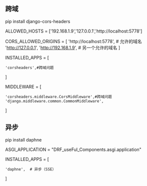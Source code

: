 ## 跨域
 pip install django-cors-headers


ALLOWED_HOSTS = ['192.168.1.9','127.0.0.1','http://localhost:5778']

CORS_ALLOWED_ORIGINS = [
    'http://localhost:5778',  # 允许的域名
    'http://127.0.0.1',
    'http://192.168.1.9',     # 另一个允许的域名
]

INSTALLED_APPS = [

    'corsheaders',#跨域问题

]

MIDDLEWARE = [

    'corsheaders.middleware.CorsMiddleware',#跨域问题
    'django.middleware.common.CommonMiddleware',
 
]
## 异步
pip install daphne

ASGI_APPLICATION = "DRF_useFul_Components.asgi.application"


INSTALLED_APPS = [

    'daphne',  # 异步（SSE）

]
